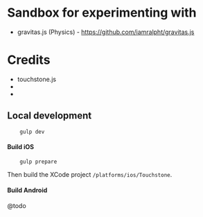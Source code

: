 Sandbox for experimenting with
==============================

 - gravitas.js (Physics) - https://github.com/iamralpht/gravitas.js 


Credits
====================

 - touchstone.js
 - 
 - 

## Local development

```
	gulp dev
```


#### Build iOS

```
	gulp prepare
```

Then build the XCode project `/platforms/ios/Touchstone`.

#### Build Android

@todo


